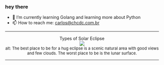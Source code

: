 ### hey there 

- :seedling: I’m currently learning Golang and learning more about Python
- :mailbox: How to reach me: carlos@chcdc.com.br


---


<!-- xkcd -->
<p align="center">Types of Solar Eclipse</br><img src=https://imgs.xkcd.com/comics/types_of_solar_eclipse.png></br><font size =2>alt: The best place to be for a hug eclipse is a scenic natural area with good views and few clouds. The worst place to be is the lunar surface.</br></font></p></table></p> 


<!-- xkcd -->
---
